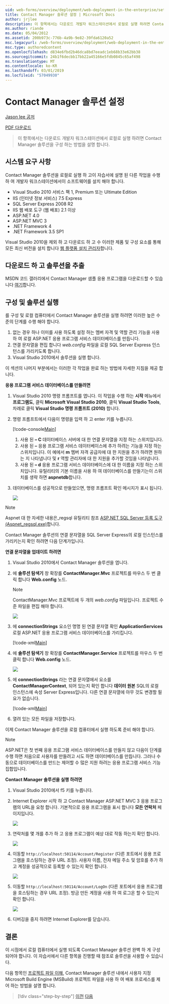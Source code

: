 ```yaml
---
uid: web-forms/overview/deployment/web-deployment-in-the-enterprise/setting-up-the-contact-manager-solution
title: Contact Manager 솔루션 설정 | Microsoft Docs
author: jrjlee
description: 이 항목에서는 다운로드 개발자 워크스테이션에서 로컬로 실행 하려면 Contact Manager 솔루션을 구성 하는 방법을 설명 합니다.
ms.author: riande
ms.date: 05/04/2012
ms.assetid: 200b973c-776b-4a9b-9e82-39fda6120a52
msc.legacyurl: /web-forms/overview/deployment/web-deployment-in-the-enterprise/setting-up-the-contact-manager-solution
msc.type: authoredcontent
ms.openlocfilehash: d834e6fbd2b46dca8bd7eeadc1eb68b33e62bb38
ms.sourcegitcommit: 24b1f6decbb17bb22a45166e5fdb0845c65af498
ms.translationtype: MT
ms.contentlocale: ko-KR
ms.lasthandoff: 03/01/2019
ms.locfileid: "57049930"
---
```

<a name="setting-up-the-contact-manager-solution"></a>Contact Manager 솔루션 설정
====================
[Jason lee 공저](https://github.com/jrjlee)

[PDF 다운로드](https://msdnshared.blob.core.windows.net/media/MSDNBlogsFS/prod.evol.blogs.msdn.com/CommunityServer.Blogs.Components.WeblogFiles/00/00/00/63/56/8130.DeployingWebAppsInEnterpriseScenarios.pdf)

> 이 항목에서는 다운로드 개발자 워크스테이션에서 로컬로 실행 하려면 Contact Manager 솔루션을 구성 하는 방법을 설명 합니다.


## <a name="system-requirements"></a>시스템 요구 사항

Contact Manager 솔루션을 로컬로 실행 하 고이 자습서에 설명 된 다른 작업을 수행 하 여 개발자 워크스테이션에서이 소프트웨어를 설치 해야 합니다.

- Visual Studio 2010 서비스 팩 1, Premium 또는 Ultimate Edition
- IIS (인터넷 정보 서비스) 7.5 Express
- SQL Server Express 2008 R2
- IIS 웹 배포 도구 (웹 배포) 2.1 이상
- ASP.NET 4.0
- ASP.NET MVC 3
- .NET Framework 4
- .NET Framework 3.5 SP1

Visual Studio 2010을 제외 하 고 다운로드 하 고 수 이러한 제품 및 구성 요소를 통해 모든 최신 버전을 설치 합니다 [웹 플랫폼 설치 관리자](https://go.microsoft.com/?linkid=9805118)합니다.

## <a name="download-and-extract-the-solution"></a>다운로드 하 고 솔루션을 추출

MSDN 코드 갤러리에서 Contact Manager 샘플 응용 프로그램을 다운로드할 수 있습니다 [여기](https://code.msdn.microsoft.com/Deploying-Web-Applications-9d9093c0)합니다.

## <a name="configure-and-run-the-solution"></a>구성 및 솔루션 실행

를 구성 및 로컬 컴퓨터에서 Contact Manager 솔루션을 실행 하려면 이러한 높은 수준의 단계를 수행 해야 합니다.

1. 없는 경우 하나 이미를 사용 하도록 설정 하는 멤버 자격 및 역할 관리 기능을 사용 하 여 로컬 ASP.NET 응용 프로그램 서비스 데이터베이스를 만듭니다.
2. 연결 문자열을 편집 합니다 *web.config* 파일을 로컬 SQL Server Express 인스턴스를 가리키도록 합니다.
3. Visual Studio 2010에서 솔루션을 실행 합니다.

이 섹션의 나머지 부분에서는 이러한 각 작업을 완료 하는 방법에 자세한 지침을 제공 합니다.

**응용 프로그램 서비스 데이터베이스를 만들려면**

1. Visual Studio 2010 명령 프롬프트를 엽니다. 이 작업을 수행 하는 **시작** 메뉴에서 **프로그램도**, 클릭 **Microsoft Visual Studio 2010**, 클릭 **Visual Studio Tools**, 차례로 클릭 **Visual Studio 명령 프롬프트 (2010)** 합니다.
2. 명령 프롬프트에서 다음이 명령을 입력 하 고 enter 키를 누릅니다.

    [!code-console[Main](setting-up-the-contact-manager-solution/samples/sample1.cmd)]

    1. 사용 된 **– C** 데이터베이스 서버에 대 한 연결 문자열을 지정 하는 스위치입니다.
    2. 사용 된 **–** 응용 프로그램 서비스 데이터베이스에 추가 하려는 기능을 지정 하는 스위치입니다. 이 예에서 **m** 멤버 자격 공급자에 대 한 지원을 추가 하려면 원하는 지 나타냅니다 및 **r** 역할 관리자에 대 한 지원을 추가할 것임을 나타냅니다.
    3. 사용 된 **– d** 응용 프로그램 서비스 데이터베이스에 대 한 이름을 지정 하는 스위치입니다. 유틸리티의 기본 이름을 사용 하 여 데이터베이스를 만들기는이 스위치를 생략 하면 **aspnetdb**합니다.
3. 데이터베이스를 성공적으로 만들었으면, 명령 프롬프트 확인 메시지가 표시 됩니다.

    ![](setting-up-the-contact-manager-solution/_static/image1.png)

> [!NOTE]
> Aspnet 대 한 자세한 내용은\_regsql 유틸리티 참조 [ASP.NET SQL Server 등록 도구 (Aspnet\_regsql.exe)](https://msdn.microsoft.com/library/ms229862(v=vs.100).aspx)합니다.


Contact Manager 솔루션의 연결 문자열을 SQL Server Express의 로컬 인스턴스를 가리키는지 확인 하려면 다음 단계가입니다.

**연결 문자열을 업데이트 하려면**

1. Visual Studio 2010에서 Contact Manager 솔루션을 엽니다.
2. 에 **솔루션 탐색기** 창 확장를 **ContactManager.Mvc** 프로젝트를 마우스 두 번 클릭 합니다 **Web.config** 노드.

    > [!NOTE]
    > ContactManager.Mvc 프로젝트에 두 개의 *web.config* 파일입니다. 프로젝트 수준 파일을 편집 해야 합니다.

    ![](setting-up-the-contact-manager-solution/_static/image2.png)
3. 에 **connectionStrings** 요소인 명명 된 연결 문자열 확인 **ApplicationServices** 로컬 ASP.NET 응용 프로그램 서비스 데이터베이스를 가리킵니다.

    [!code-xml[Main](setting-up-the-contact-manager-solution/samples/sample2.xml)]
4. 에 **솔루션 탐색기** 창 확장를 **ContactManager.Service** 프로젝트를 마우스 두 번 클릭 합니다 **Web.config** 노드.

    ![](setting-up-the-contact-manager-solution/_static/image3.png)
5. 에 **connectionStrings** 라는 연결 문자열에서 요소를 **ContactManagerContext**, 되어 있는지 확인 합니다 **데이터 원본** SQL의 로컬 인스턴스에 속성 Server Express입니다. 다른 연결 문자열에 아무 것도 변경할 필요가 없습니다.

    [!code-xml[Main](setting-up-the-contact-manager-solution/samples/sample3.xml)]
6. 열려 있는 모든 파일을 저장합니다.

이제 Contact Manager 솔루션을 로컬 컴퓨터에서 실행 하도록 준비 해야 합니다.

> [!NOTE]
> ASP.NET은 첫 번째 응용 프로그램 서비스 데이터베이스를 만들지 않고 다음이 단계를 수행 하면 처음으로 사용자를 만들려고 시도 하면 데이터베이스를 만듭니다. 그러나 수동으로 데이터베이스를 만드는 제어할 수 많은 지원 하려는 응용 프로그램 서비스 기능 집합입니다.


**Contact Manager 솔루션을 실행 하려면**

1. Visual Studio 2010에서 f5 키를 누릅니다.
2. Internet Explorer 시작 하 고 Contact Manager ASP.NET MVC 3 응용 프로그램의 URL을 요청 합니다. 기본적으로 응용 프로그램을 표시 합니다 **모든 연락처** 페이지입니다.

    ![](setting-up-the-contact-manager-solution/_static/image4.png)
3. 연락처를 몇 개를 추가 하 고 응용 프로그램이 예상 대로 작동 하는지 확인 합니다.

    ![](setting-up-the-contact-manager-solution/_static/image5.png)
4. 이동할 `http://localhost:50114/Account/Register` (다른 포트에서 응용 프로그램을 호스팅하는 경우 URL 조정). 사용자 이름, 전자 메일 주소 및 암호를 추가 하 고 계정을 성공적으로 등록할 수 있는지 확인 합니다.

    ![](setting-up-the-contact-manager-solution/_static/image6.png)
5. 이동할 `http://localhost:50114/Account/LogOn` (다른 포트에서 응용 프로그램을 호스팅하는 경우 URL 조정). 방금 만든 계정을 사용 하 여 로그온 할 수 있는지 확인 합니다.

    ![](setting-up-the-contact-manager-solution/_static/image7.png)
6. 디버깅을 중지 하려면 Internet Explorer를 닫습니다.

## <a name="conclusion"></a>결론

이 시점에서 로컬 컴퓨터에서 실행 되도록 Contact Manager 솔루션 완벽 하 게 구성 되어야 합니다. 이 자습서에서 다른 항목을 진행할 때 참조로 솔루션을 사용할 수 있습니다.

다음 항목인 [프로젝트 파일 이해](understanding-the-project-file.md), Contact Manager 솔루션 내에서 사용자 지정 Microsoft Build Engine (MSBuild) 프로젝트 파일을 사용 하 여 배포 프로세스를 제어 하는 방법을 설명 합니다.

> [!div class="step-by-step"]
> [이전](the-contact-manager-solution.md)
> [다음](understanding-the-project-file.md)
